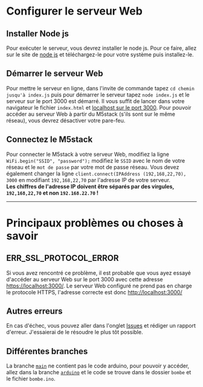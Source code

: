 # Configurer le serveur Web

  ## Installer Node js
  Pour exécuter le serveur, vous devrez installer le node js.
  Pour ce faire, allez sur le site de [node js](https://nodejs.org/en/download/) et téléchargez-le pour votre système puis installez-le.

  ## Démarrer le serveur Web
  Pour mettre le serveur en ligne, dans l'invite de commande tapez `cd chemin jusqu'à index.js` puis pour démarrer le serveur tapez `node index.js` et le serveur sur le port 3000 est démarré.
  Il vous suffit de lancer dans votre navigateur le fichier `index.html` et [localhost sur le port 3000](http://localhost:3000/).
  Pour pouvoir accéder au serveur Web à partir du M5stack (s'ils sont sur le même réseau), vous devrez désactiver votre pare-feu.

  ## Connectez le M5stack
  Pour connecter le M5stack à votre serveur Web, modifiez la ligne `WiFi.begin("SSID", "password");` modifiez le `SSID` avec le nom de votre réseau et le `mot de passe` par votre mot de passe réseau.
  Vous devez également changer la ligne `client.connect(IPAddress (192,168,22,70), 3000` en modifiant `192,168,22,70` par l'adresse IP de votre serveur.  
  __Les chiffres de l'adresse IP doivent être séparés par des virgules, `192,168,22,70` et non `192.168.22.70` !__

-----------------

# Principaux problèmes ou choses à savoir

  ## ERR_SSL_PROTOCOL_ERROR
  Si vous avez rencontré ce problème, il est probable que vous ayez essayé d'accéder au serveur Web sur le port 3000 avec cette adresse [https://localhost:3000/](https://localhost:3000/). Le serveur Web configuré ne prend pas en charge le protocole HTTPS, l'adresse correcte est donc [http://localhost:3000/](http://localhost:3000/)
  
  ## Autres erreurs
  En cas d'échec, vous pouvez aller dans l'onglet [Issues](https://github.com/angerenage/SI_Ange/issues) et rédiger un rapport d'erreur. J'essaierai de le résoudre le plus tôt possible.

  ## Différentes branches
  La branche [`main`](https://github.com/angerenage/SI_Ange/) ne contient pas le code arduino, pour pouvoir y accéder, allez dans la branche [`arduino`](https://github.com/angerenage/SI_Ange/tree/arduino) et le code se trouve dans le dossier `bombe` et le fichier `bombe.ino`.
